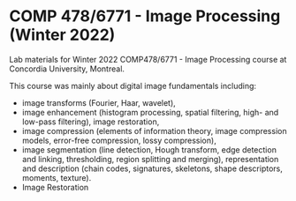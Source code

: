 # COMP 478/6771 - Image Processing (Winter 2022)
Lab materials for Winter 2022 COMP478/6771 - Image Processing course at Concordia University, Montreal.

This course was mainly about digital image fundamentals including:

- image transforms (Fourier, Haar, wavelet),
- image enhancement (histogram processing, spatial filtering, high- and low-pass filtering), image restoration,
- image compression (elements of information theory, image compression models, error-free compression, lossy compression),
- image segmentation (line detection, Hough transform, edge detection and linking, thresholding, region splitting and merging), representation and description (chain codes, signatures, skeletons, shape descriptors, moments, texture).
- Image Restoration
